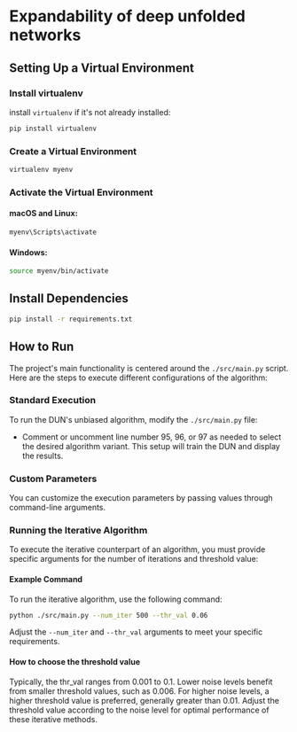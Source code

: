# Expandability of deep unfolded networks  

## Setting Up a Virtual Environment

### Install virtualenv

install `virtualenv` if it's not already installed:
```bash
pip install virtualenv
```

### Create a Virtual Environment

```bash
virtualenv myenv
```

### Activate the Virtual Environment

#### macOS and Linux:

```bash
myenv\Scripts\activate
```

#### Windows:

```bash
source myenv/bin/activate
```

## Install Dependencies

```bash
pip install -r requirements.txt
```

## How to Run

The project's main functionality is centered around the `./src/main.py` script. Here are the steps to execute different configurations of the algorithm:

### Standard Execution

To run the DUN's unbiased algorithm, modify the `./src/main.py` file:

- Comment or uncomment line number 95, 96, or 97 as needed to select the desired algorithm variant. This setup will train the DUN and display the results.

### Custom Parameters

You can customize the execution parameters by passing values through command-line arguments.

### Running the Iterative Algorithm

To execute the iterative counterpart of an algorithm, you must provide specific arguments for the number of iterations and threshold value:

#### Example Command

To run the iterative algorithm, use the following command:
```bash
python ./src/main.py --num_iter 500 --thr_val 0.06
```
Adjust the `--num_iter` and `--thr_val` arguments to meet your specific requirements.

#### How to choose the threshold value

Typically, the thr_val ranges from $0.001$ to $0.1$. Lower noise levels benefit from smaller threshold values, such as $0.006$. For higher noise levels, a higher threshold value is preferred, generally greater than $0.01$. Adjust the threshold value according to the noise level for optimal performance of these iterative methods.
